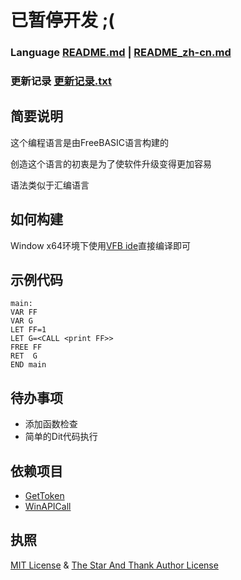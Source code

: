 # 已暂停开发 ;(
### Language [README.md](README.md) | [README_zh-cn.md](README_zh-cn.md)
### 更新记录 [更新记录.txt](更新记录.txt)
## 简要说明
这个编程语言是由FreeBASIC语言构建的

创造这个语言的初衷是为了使软件升级变得更加容易

语法类似于汇编语言

## 如何构建
Window x64环境下使用[VFB ide](http://www.yfvb.com/soft-48.htm)直接编译即可
## 示例代码
```
main:
VAR FF 
VAR G
LET FF=1
LET G=<CALL <print FF>>
FREE FF
RET  G
END main
```
## 待办事项
- 添加函数检查
- 简单的Dit代码执行
## 依赖项目
- [GetToken](https://github.com/3XDot/GetToken)
- [WinAPICall](https://github.com/3XDot/WinAPICall)
## 执照
[MIT License](https://github.com/3XDot/FreeBASICDit/blob/master/LICENSE) &  [The Star And Thank Author License](https://github.com/zTrix/sata-license) 
